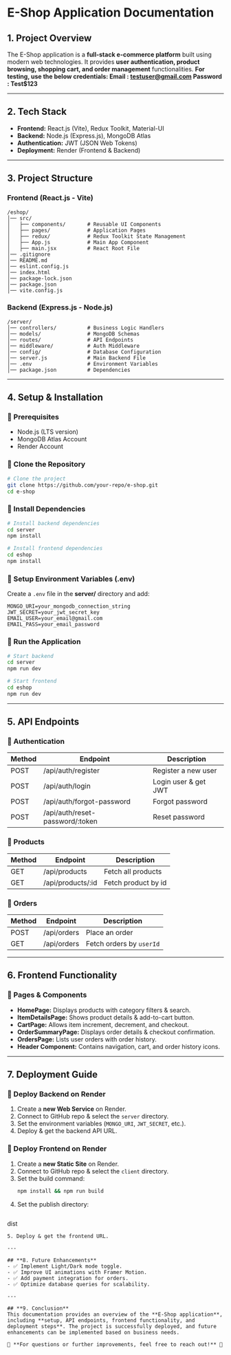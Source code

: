 # **E-Shop Application Documentation**

## **1. Project Overview**
The E-Shop application is a **full-stack e-commerce platform** built using modern web technologies. It provides **user authentication, product browsing, shopping cart, and order management** functionalities.
**For testing, use the below credentials:
      Email    : testuser@gmail.com
      Password : Test$123**

---

## **2. Tech Stack**
- **Frontend:** React.js (Vite), Redux Toolkit, Material-UI
- **Backend:** Node.js (Express.js), MongoDB Atlas
- **Authentication:** JWT (JSON Web Tokens)
- **Deployment:** Render (Frontend & Backend)

---

## **3. Project Structure**

### **Frontend (React.js - Vite)**
```
/eshop/
│── src/
│   ├── components/       # Reusable UI Components
│   ├── pages/            # Application Pages
│   ├── redux/            # Redux Toolkit State Management
│   ├── App.js            # Main App Component
│   ├── main.jsx          # React Root File
│── .gitignore
│── README.md
│── eslint.config.js
│── index.html
│── package-lock.json
│── package.json
│── vite.config.js
```

### **Backend (Express.js - Node.js)**
```
/server/
│── controllers/          # Business Logic Handlers
│── models/               # MongoDB Schemas
│── routes/               # API Endpoints
│── middleware/           # Auth Middleware
│── config/               # Database Configuration
│── server.js             # Main Backend File
│── .env                  # Environment Variables
│── package.json          # Dependencies
```

---

## **4. Setup & Installation**

### **🔹 Prerequisites**
- Node.js (LTS version)
- MongoDB Atlas Account
- Render Account

### **🔹 Clone the Repository**
```sh
# Clone the project
git clone https://github.com/your-repo/e-shop.git
cd e-shop
```

### **🔹 Install Dependencies**
```sh
# Install backend dependencies
cd server
npm install

# Install frontend dependencies
cd eshop
npm install
```

### **🔹 Setup Environment Variables (.env)**
Create a `.env` file in the **server/** directory and add:
```
MONGO_URI=your_mongodb_connection_string
JWT_SECRET=your_jwt_secret_key
EMAIL_USER=your_email@gmail.com
EMAIL_PASS=your_email_password
```

### **🔹 Run the Application**
```sh
# Start backend
cd server
npm run dev

# Start frontend
cd eshop
npm run dev
```

---

## **5. API Endpoints**
### **🔹 Authentication**
| Method | Endpoint         | Description          |
|--------|-----------------|----------------------|
| POST   | /api/auth/register | Register a new user |
| POST   | /api/auth/login    | Login user & get JWT |
| POST   | /api/auth/forgot-password    | Forgot password  |
| POST   | /api/auth/reset-password/:token    | Reset password |

### **🔹 Products**
| Method | Endpoint         | Description          |
|--------|-----------------|----------------------|
| GET    | /api/products    | Fetch all products |
| GET    | /api/products/:id    | Fetch product by id |

### **🔹 Orders**
| Method | Endpoint        | Description                 |
|--------|----------------|-----------------------------|
| POST   | /api/orders     | Place an order             |
| GET    | /api/orders     | Fetch orders by `userId`   |

---

## **6. Frontend Functionality**
### **🔹 Pages & Components**
- **HomePage:** Displays products with category filters & search.
- **ItemDetailsPage:** Shows product details & add-to-cart button.
- **CartPage:** Allows item increment, decrement, and checkout.
- **OrderSummaryPage:** Displays order details & checkout confirmation.
- **OrdersPage:** Lists user orders with order history.
- **Header Component:** Contains navigation, cart, and order history icons.

---

## **7. Deployment Guide**
### **🔹 Deploy Backend on Render**
1. Create a **new Web Service** on Render.
2. Connect to GitHub repo & select the `server` directory.
3. Set the environment variables (`MONGO_URI`, `JWT_SECRET`, etc.).
4. Deploy & get the backend API URL.

### **🔹 Deploy Frontend on Render**
1. Create a **new Static Site** on Render.
2. Connect to GitHub repo & select the `client` directory.
3. Set the build command:
   ```sh
   npm install && npm run build
   ```
4. Set the publish directory:
   ```sh
dist
   ```
5. Deploy & get the frontend URL.

---

## **8. Future Enhancements**
- ✅ Implement Light/Dark mode toggle.
- ✅ Improve UI animations with Framer Motion.
- ✅ Add payment integration for orders.
- ✅ Optimize database queries for scalability.

---

## **9. Conclusion**
This documentation provides an overview of the **E-Shop application**, including **setup, API endpoints, frontend functionality, and deployment steps**. The project is successfully deployed, and future enhancements can be implemented based on business needs.

📌 **For questions or further improvements, feel free to reach out!** 🚀

